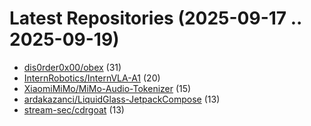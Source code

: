 # Latest Repositories (2025-09-17 .. 2025-09-19)

- [dis0rder0x00/obex](https://github.com/dis0rder0x00/obex) (31)
- [InternRobotics/InternVLA-A1](https://github.com/InternRobotics/InternVLA-A1) (20)
- [XiaomiMiMo/MiMo-Audio-Tokenizer](https://github.com/XiaomiMiMo/MiMo-Audio-Tokenizer) (15)
- [ardakazanci/LiquidGlass-JetpackCompose](https://github.com/ardakazanci/LiquidGlass-JetpackCompose) (13)
- [stream-sec/cdrgoat](https://github.com/stream-sec/cdrgoat) (13)
